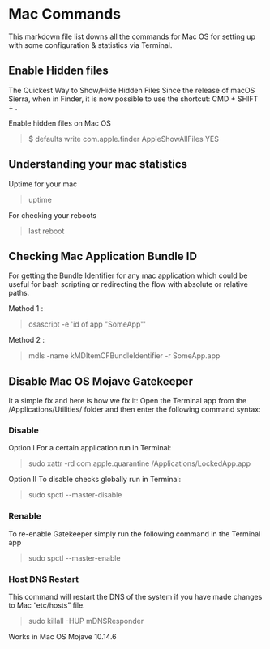 # Mac Commands

This markdown file list downs all the commands for Mac OS for setting up with some configuration & statistics via Terminal.

## Enable Hidden files

The Quickest Way to Show/Hide Hidden Files
Since the release of macOS Sierra, when in Finder, it is now possible to use the shortcut:
CMD + SHIFT + .

Enable hidden files on Mac OS

> \$ defaults write com.apple.finder AppleShowAllFiles YES

## Understanding your mac statistics

Uptime for your mac

> uptime

For checking your reboots

> last reboot

## Checking Mac Application Bundle ID

For getting the Bundle Identifier for any mac application which could be useful for bash scripting or redirecting the flow with absolute or relative paths.

Method 1 :

> osascript -e 'id of app "SomeApp"'

Method 2 :

> mdls -name kMDItemCFBundleIdentifier -r SomeApp.app

## Disable Mac OS Mojave Gatekeeper

It a simple fix and here is how we fix it:
Open the Terminal app from the /Applications/Utilities/ folder and then enter the following command syntax:

### Disable

Option I
For a certain application run in Terminal:

> sudo xattr -rd com.apple.quarantine /Applications/LockedApp.app

Option II
To disable checks globally run in Terminal:

> sudo spctl --master-disable

### Renable

To re-enable Gatekeeper simply run the following command in the Terminal app

> sudo spctl --master-enable


### Host DNS Restart

This command will restart the DNS of the system if you have made changes to Mac “etc/hosts” file.
> sudo killall -HUP mDNSResponder

Works in Mac OS Mojave 10.14.6
